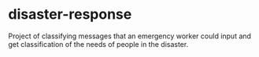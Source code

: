 # disaster-response
Project of classifying messages that an emergency worker could input and get classification of the needs of people in the disaster.
